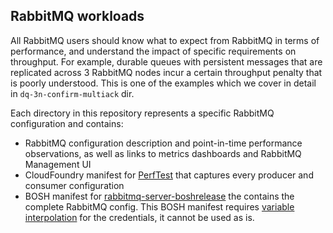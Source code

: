 ## RabbitMQ workloads

All RabbitMQ users should know what to expect from RabbitMQ in terms of performance, and understand the impact of specific requirements on throughput. For example, durable queues with persistent messages that are replicated across 3 RabbitMQ nodes incur a certain throughput penalty that is poorly understood. This is one of the examples which we cover in detail in `dq-3n-confirm-multiack` dir.

Each directory in this repository represents a specific RabbitMQ configuration and contains:

* RabbitMQ configuration description and point-in-time performance observations, as well as links to metrics dashboards and RabbitMQ Management UI
* CloudFoundry manifest for [PerfTest](https://github.com/rabbitmq/rabbitmq-perf-test) that captures every producer and consumer configuration
* BOSH manifest for [rabbitmq-server-boshrelease](https://github.com/rabbitmq/rabbitmq-server-boshrelease) the contains the complete RabbitMQ config. This BOSH manifest requires [variable interpolation](http://bosh.io/docs/cli-int.html) for the credentials, it cannot be used as is.
